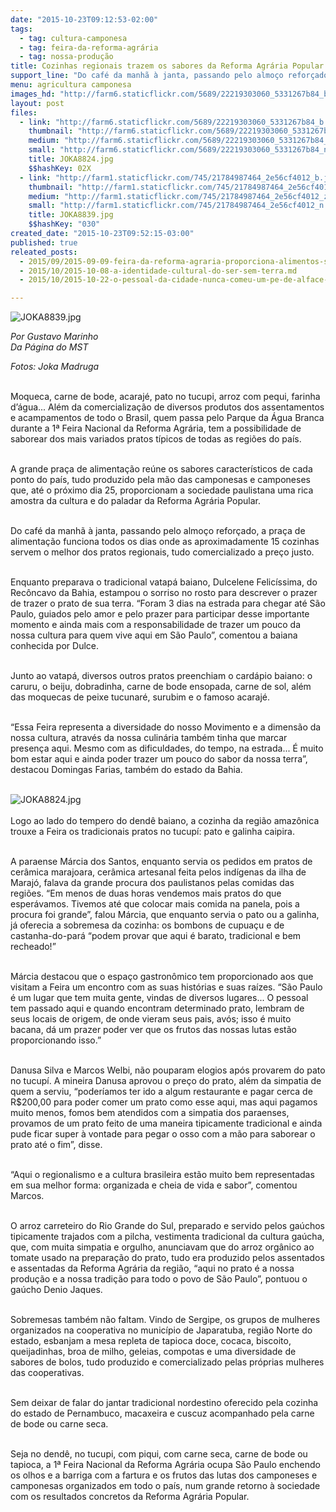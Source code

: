 ```yaml
---
date: "2015-10-23T09:12:53-02:00"
tags:
  - tag: cultura-camponesa
  - tag: feira-da-reforma-agrária
  - tag: nossa-produção
title: Cozinhas regionais trazem os sabores da Reforma Agrária Popular ao Parque Água Branca
support_line: "Do café da manhã à janta, passando pelo almoço reforçado, a praça de alimentação funciona todos os dias onde as aproximadamente 15 cozinhas servem o melhor dos pratos regionais, tudo comercializado a preço justo."
menu: agricultura camponesa
images_hd: "http://farm6.staticflickr.com/5689/22219303060_5331267b84_b.jpg"
layout: post
files:
  - link: "http://farm6.staticflickr.com/5689/22219303060_5331267b84_b.jpg"
    thumbnail: "http://farm6.staticflickr.com/5689/22219303060_5331267b84_t.jpg"
    medium: "http://farm6.staticflickr.com/5689/22219303060_5331267b84_z.jpg"
    small: "http://farm6.staticflickr.com/5689/22219303060_5331267b84_n.jpg"
    title: JOKA8824.jpg
    $$hashKey: 02X
  - link: "http://farm1.staticflickr.com/745/21784987464_2e56cf4012_b.jpg"
    thumbnail: "http://farm1.staticflickr.com/745/21784987464_2e56cf4012_t.jpg"
    medium: "http://farm1.staticflickr.com/745/21784987464_2e56cf4012_z.jpg"
    small: "http://farm1.staticflickr.com/745/21784987464_2e56cf4012_n.jpg"
    title: JOKA8839.jpg
    $$hashKey: "030"
created_date: "2015-10-23T09:52:15-03:00"
published: true
releated_posts:
  - 2015/09/2015-09-09-feira-da-reforma-agraria-proporciona-alimentos-saudaveis-a-populacao-de-aracaju.md
  - 2015/10/2015-10-08-a-identidade-cultural-do-ser-sem-terra.md
  - 2015/10/2015-10-22-o-pessoal-da-cidade-nunca-comeu-um-pe-de-alface-com-gosto-de-alface.md

---
```

<p><img alt="JOKA8839.jpg" src="http://farm1.staticflickr.com/745/21784987464_2e56cf4012_b.jpg" /></p>

<p><em>Por Gustavo Marinho<br />
Da P&aacute;gina do MST</em></p>

<p><em>Fotos: Joka Madruga</em></p>

<p><br />
Moqueca, carne de bode, acaraj&eacute;, pato no tucupi, arroz com pequi, farinha d&rsquo;&aacute;gua... Al&eacute;m da comercializa&ccedil;&atilde;o de diversos produtos dos assentamentos e acampamentos de todo o Brasil, quem passa pelo Parque da &Aacute;gua Branca durante a 1&ordf; Feira Nacional da Reforma Agr&aacute;ria, tem a possibilidade de saborear dos mais variados pratos t&iacute;picos de todas as regi&otilde;es do pa&iacute;s.</p>

<p><br />
A grande pra&ccedil;a de alimenta&ccedil;&atilde;o re&uacute;ne os sabores caracter&iacute;sticos de cada ponto do pa&iacute;s, tudo produzido pela m&atilde;o das camponesas e camponeses que, at&eacute; o pr&oacute;ximo dia 25, proporcionam a sociedade paulistana uma rica amostra da cultura e do paladar da Reforma Agr&aacute;ria Popular.</p>

<p><br />
Do caf&eacute; da manh&atilde; &agrave; janta, passando pelo almo&ccedil;o refor&ccedil;ado, a pra&ccedil;a de alimenta&ccedil;&atilde;o funciona todos os dias onde as aproximadamente 15 cozinhas servem o melhor dos pratos regionais, tudo comercializado a pre&ccedil;o justo.</p>

<p><br />
Enquanto preparava o tradicional vatap&aacute; baiano, Dulcelene Felic&iacute;ssima, do Rec&ocirc;ncavo da Bahia, estampou o sorriso no rosto para descrever o prazer de trazer o prato de sua terra. &ldquo;Foram 3 dias na estrada para chegar at&eacute; S&atilde;o Paulo, guiados pelo amor e pelo prazer para participar desse importante momento e ainda mais com a responsabilidade de trazer um pouco da nossa cultura para quem vive aqui em S&atilde;o Paulo&rdquo;, comentou a baiana conhecida por Dulce.</p>

<p><br />
Junto ao vatap&aacute;, diversos outros pratos preenchiam o card&aacute;pio baiano: o caruru, o beiju, dobradinha, carne de bode ensopada, carne de sol, al&eacute;m das moquecas de peixe tucunar&eacute;, surubim e o famoso acaraj&eacute;.</p>

<p><br />
&ldquo;Essa Feira representa a diversidade do nosso Movimento e a dimens&atilde;o da nossa cultura, atrav&eacute;s da nossa culin&aacute;ria tamb&eacute;m tinha que marcar presen&ccedil;a aqui. Mesmo com as dificuldades, do tempo, na estrada... &Eacute; muito bom estar aqui e ainda poder trazer um pouco do sabor da nossa terra&rdquo;, destacou Domingas Farias, tamb&eacute;m do estado da Bahia.<br />
&nbsp;</p>

<p><img alt="JOKA8824.jpg" src="http://farm6.staticflickr.com/5689/22219303060_5331267b84_b.jpg" /><br />
<br />
Logo ao lado do tempero do dend&ecirc; baiano, a cozinha da regi&atilde;o amaz&ocirc;nica trouxe a Feira os tradicionais pratos no tucup&iacute;: pato e galinha caipira.</p>

<p><br />
A paraense M&aacute;rcia dos Santos, enquanto servia os pedidos em pratos de cer&acirc;mica marajoara, cer&acirc;mica artesanal feita pelos ind&iacute;genas da ilha de Maraj&oacute;, falava da grande procura dos paulistanos pelas comidas das regi&otilde;es. &ldquo;Em menos de duas horas vendemos mais pratos do que esper&aacute;vamos. Tivemos at&eacute; que colocar mais comida na panela, pois a procura foi grande&rdquo;, falou M&aacute;rcia, que enquanto servia o pato ou a galinha, j&aacute; oferecia a sobremesa da cozinha: os bombons de cupua&ccedil;u e de castanha-do-par&aacute; &ldquo;podem provar que aqui &eacute; barato, tradicional e bem recheado!&rdquo;</p>

<p><br />
M&aacute;rcia destacou que o espa&ccedil;o gastron&ocirc;mico tem proporcionado aos que visitam a Feira um encontro com as suas hist&oacute;rias e suas ra&iacute;zes. &ldquo;S&atilde;o Paulo &eacute; um lugar que tem muita gente, vindas de diversos lugares... O pessoal tem passado aqui e quando encontram determinado prato, lembram de seus locais de origem, de onde vieram seus pais, av&oacute;s; isso &eacute; muito bacana, d&aacute; um prazer poder ver que os frutos das nossas lutas est&atilde;o proporcionando isso.&rdquo;</p>

<p><br />
Danusa Silva e Marcos Welbi, n&atilde;o pouparam elogios ap&oacute;s provarem do pato no tucup&iacute;. A mineira Danusa aprovou o pre&ccedil;o do prato, al&eacute;m da simpatia de quem a serviu, &ldquo;poder&iacute;amos ter ido a algum restaurante e pagar cerca de R$200,00 para poder comer um prato como esse aqui, mas aqui pagamos muito menos, fomos bem atendidos com a simpatia dos paraenses, provamos de um prato feito de uma maneira tipicamente tradicional e ainda pude ficar super &agrave; vontade para pegar o osso com a m&atilde;o para saborear o prato at&eacute; o fim&rdquo;, disse.</p>

<p><br />
&ldquo;Aqui o regionalismo e a cultura brasileira est&atilde;o muito bem representadas em sua melhor forma: organizada e cheia de vida e sabor&rdquo;, comentou Marcos.</p>

<p><br />
O arroz carreteiro do Rio Grande do Sul, preparado e servido pelos ga&uacute;chos tipicamente trajados com a pilcha, vestimenta tradicional da cultura ga&uacute;cha, que, com muita simpatia e orgulho, anunciavam que do arroz org&acirc;nico ao tomate usado na prepara&ccedil;&atilde;o do prato, tudo era produzido pelos assentados e assentadas da Reforma Agr&aacute;ria da regi&atilde;o, &ldquo;aqui no prato &eacute; a nossa produ&ccedil;&atilde;o e a nossa tradi&ccedil;&atilde;o para todo o povo de S&atilde;o Paulo&rdquo;, pontuou o ga&uacute;cho Denio Jaques.</p>

<p><br />
Sobremesas tamb&eacute;m n&atilde;o faltam. Vindo de Sergipe, os grupos de mulheres organizados na cooperativa no munic&iacute;pio de Japaratuba, regi&atilde;o Norte do estado, esbanjam a mesa repleta de tapioca doce, cocaca, biscoito, queijadinhas, broa de milho, geleias, compotas e uma diversidade de sabores de bolos, tudo produzido e comercializado pelas pr&oacute;prias mulheres das cooperativas.</p>

<p><br />
Sem deixar de falar do jantar tradicional nordestino oferecido pela cozinha do estado de Pernambuco, macaxeira e cuscuz acompanhado pela carne de bode ou carne seca.</p>

<p><br />
Seja no dend&ecirc;, no tucupi, com piqui, com carne seca, carne de bode ou tapioca, a 1&ordf; Feira Nacional da Reforma Agr&aacute;ria ocupa S&atilde;o Paulo enchendo os olhos e a barriga com a fartura e os frutos das lutas dos camponeses e camponesas organizados em todo o pa&iacute;s, num grande retorno &agrave; sociedade com os resultados concretos da Reforma Agr&aacute;ria Popular.</p>
